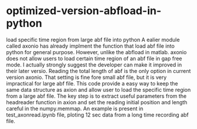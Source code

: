 # optimized-version-abfload-in-python
load specific time region from large abf file into python 
A ealier module called axonio has already implment the function that load abf file into python for general purpose.
However, unlike the abfload in matlab. axonio does not allow users to load certain time region of an abf file in gap free mode. 
I actually strongly suggest the developer can make it improved in their later versio. Reading the total length of abf is the 
only option in current version axonio. That setting is fine fore small abf file, but it is very impractical for large abf file.
This code provide a easy way to keep the same data structure as axion and allow user to load the specific time region from a large
abf file. The key step is to extract useful parameters from the headreader function in axion and set the reading initial position and
length careful in the numpy.memmap.
An example is present in test_axonread.ipynb file, ploting 12 sec data from a long time recording abf file.
